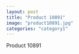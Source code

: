 ```yaml
---
layout: post
title: "Product 10891"
image: "product10891.jpg"
categories: "category1"
---
```

Product 10891
